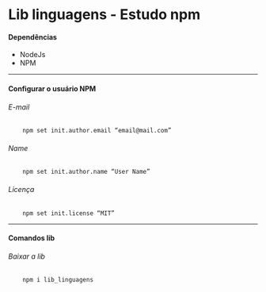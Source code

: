 # Lib linguagens - Estudo npm


#### Dependências
- NodeJs
- NPM

------------

#### Configurar o usuário NPM
###### E-mail
```shell
    npm set init.author.email “email@mail.com”
```
###### Name
```shell
    npm set init.author.name “User Name”
```
###### Licença
```shell
    npm set init.license “MIT”
```

------------

#### Comandos lib
###### Baixar a lib
```shell
    npm i lib_linguagens
```